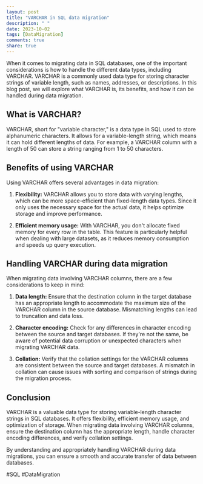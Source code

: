 ```yaml
---
layout: post
title: "VARCHAR in SQL data migration"
description: " "
date: 2023-10-02
tags: [DataMigration]
comments: true
share: true
---
```


When it comes to migrating data in SQL databases, one of the important considerations is how to handle the different data types, including VARCHAR. VARCHAR is a commonly used data type for storing character strings of variable length, such as names, addresses, or descriptions. In this blog post, we will explore what VARCHAR is, its benefits, and how it can be handled during data migration.

## What is VARCHAR?

VARCHAR, short for "variable character," is a data type in SQL used to store alphanumeric characters. It allows for a variable-length string, which means it can hold different lengths of data. For example, a VARCHAR column with a length of 50 can store a string ranging from 1 to 50 characters.

## Benefits of using VARCHAR

Using VARCHAR offers several advantages in data migration:

1. **Flexibility:** VARCHAR allows you to store data with varying lengths, which can be more space-efficient than fixed-length data types. Since it only uses the necessary space for the actual data, it helps optimize storage and improve performance.

2. **Efficient memory usage:** With VARCHAR, you don't allocate fixed memory for every row in the table. This feature is particularly helpful when dealing with large datasets, as it reduces memory consumption and speeds up query execution.

## Handling VARCHAR during data migration

When migrating data involving VARCHAR columns, there are a few considerations to keep in mind:

1. **Data length:** Ensure that the destination column in the target database has an appropriate length to accommodate the maximum size of the VARCHAR column in the source database. Mismatching lengths can lead to truncation and data loss.

2. **Character encoding:** Check for any differences in character encoding between the source and target databases. If they're not the same, be aware of potential data corruption or unexpected characters when migrating VARCHAR data.

3. **Collation:** Verify that the collation settings for the VARCHAR columns are consistent between the source and target databases. A mismatch in collation can cause issues with sorting and comparison of strings during the migration process.

## Conclusion

VARCHAR is a valuable data type for storing variable-length character strings in SQL databases. It offers flexibility, efficient memory usage, and optimization of storage. When migrating data involving VARCHAR columns, ensure the destination column has the appropriate length, handle character encoding differences, and verify collation settings.

By understanding and appropriately handling VARCHAR during data migrations, you can ensure a smooth and accurate transfer of data between databases.

#SQL #DataMigration